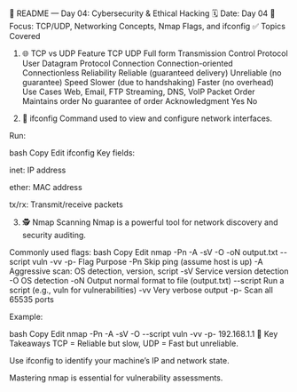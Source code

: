 📒 README — Day 04: Cybersecurity & Ethical Hacking
🗓️ Date: Day 04
🎯 Focus: TCP/UDP, Networking Concepts, Nmap Flags, and ifconfig
✅ Topics Covered
1. 🌐 TCP vs UDP
Feature	TCP	UDP
Full form	Transmission Control Protocol	User Datagram Protocol
Connection	Connection-oriented	Connectionless
Reliability	Reliable (guaranteed delivery)	Unreliable (no guarantee)
Speed	Slower (due to handshaking)	Faster (no overhead)
Use Cases	Web, Email, FTP	Streaming, DNS, VoIP
Packet Order	Maintains order	No guarantee of order
Acknowledgment	Yes	No

2. 📡 ifconfig
Command used to view and configure network interfaces.

Run:

bash
Copy
Edit
ifconfig
Key fields:

inet: IP address

ether: MAC address

tx/rx: Transmit/receive packets

3. 🕵️ Nmap Scanning
Nmap is a powerful tool for network discovery and security auditing.

Commonly used flags:
bash
Copy
Edit
nmap -Pn -A -sV -O -oN output.txt --script vuln -vv -p- <target>
Flag	Purpose
-Pn	Skip ping (assume host is up)
-A	Aggressive scan: OS detection, version, script
-sV	Service version detection
-O	OS detection
-oN	Output normal format to file (output.txt)
--script	Run a script (e.g., vuln for vulnerabilities)
-vv	Very verbose output
-p-	Scan all 65535 ports

Example:

bash
Copy
Edit
nmap -Pn -A -sV -O --script vuln -vv -p- 192.168.1.1
🧠 Key Takeaways
TCP = Reliable but slow, UDP = Fast but unreliable.

Use ifconfig to identify your machine’s IP and network state.

Mastering nmap is essential for vulnerability assessments.
